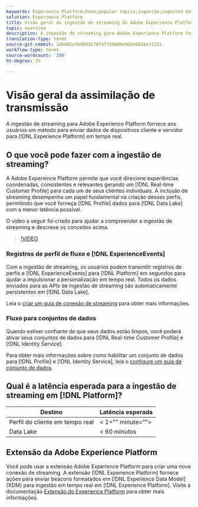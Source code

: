 ```yaml
---
keywords: Experience Platform;home;popular topics;ingestão;ingested data;streaming;overview;streaming ingestão;latência;streaming latency;streaming latency;
solution: Experience Platform
title: Visão geral da ingestão de streaming do Adobe Experience Platform
topic: overview
description: A ingestão de streaming para Adobe Experience Platform fornece aos usuários um método para enviar dados de dispositivos cliente e servidor para o Experience Platform em tempo real.
translation-type: tm+mt
source-git-commit: 2dbd92efbd992b70f4f750b09e9d2e0626e71315
workflow-type: tm+mt
source-wordcount: '286'
ht-degree: 3%

---
```



# Visão geral da assimilação de transmissão

A ingestão de streaming para Adobe Experience Platform fornece aos usuários um método para enviar dados de dispositivos cliente e servidor para [!DNL Experience Platform] em tempo real.

## O que você pode fazer com a ingestão de streaming?

A Adobe Experience Platform permite que você direcione experiências coordenadas, consistentes e relevantes gerando um [!DNL Real-time Customer Profile] para cada um de seus clientes individuais. A inclusão de streaming desempenha um papel fundamental na criação desses perfis, permitindo que você forneça [!DNL Profile] dados para [!DNL Data Lake] com a menor latência possível.

O vídeo a seguir foi criado para ajudar a compreender a ingestão de streaming e descreve os conceitos acima.

>[!VIDEO](https://video.tv.adobe.com/v/28425?quality=12&learn=on)

### Registros de perfil de fluxo e [!DNL ExperienceEvents]

Com a ingestão de streaming, os usuários podem transmitir registros de perfis e [!DNL ExperienceEvents] para [!DNL Platform] em segundos para ajudar a impulsionar a personalização em tempo real. Todos os dados enviados para as APIs de ingestão de streaming são automaticamente persistentes em [!DNL Data Lake].

Leia o [criar um guia de conexão de streaming](../tutorials/create-streaming-connection.md) para obter mais informações.

### Fluxo para conjuntos de dados

Quando estiver confiante de que seus dados estão limpos, você poderá ativar seus conjuntos de dados para [!DNL Real-time Customer Profile] e [!DNL Identity Service].

Para obter mais informações sobre como habilitar um conjunto de dados para [!DNL Profile] e [!DNL Identity Service], leia o [configure um guia de conjunto de dados](../../profile/tutorials/dataset-configuration.md).

## Qual é a latência esperada para a ingestão de streaming em [!DNL Platform]?

| Destino | Latência esperada |
| --------- | ---------------- |
| Perfil do cliente em tempo real | &lt; 1=&quot;&quot; minute=&quot;&quot;> |
| Data Lake | &lt; 60 minutos |

## Extensão da Adobe Experience Platform

Você pode usar a extensão Adobe Experience Platform para criar uma nova conexão de streaming. A extensão [!DNL Experience Platform] fornece ações para enviar beacons formatados em [!DNL Experience Data Model] (XDM) para ingestão em tempo real em [!DNL Experience Platform]. Visite a documentação [Extensão do Experience Platform](https://experienceleague.adobe.com/docs/launch/using/extensions-ref/adobe-extension/adobe-experience-platform-extension.html) para obter mais informações.